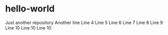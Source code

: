 # hello-world
Just another repository
Another line
Line 4
Line 5
Line 6
Line 7
Line 8
Line 9
Line 10
Line 10
Line 10
